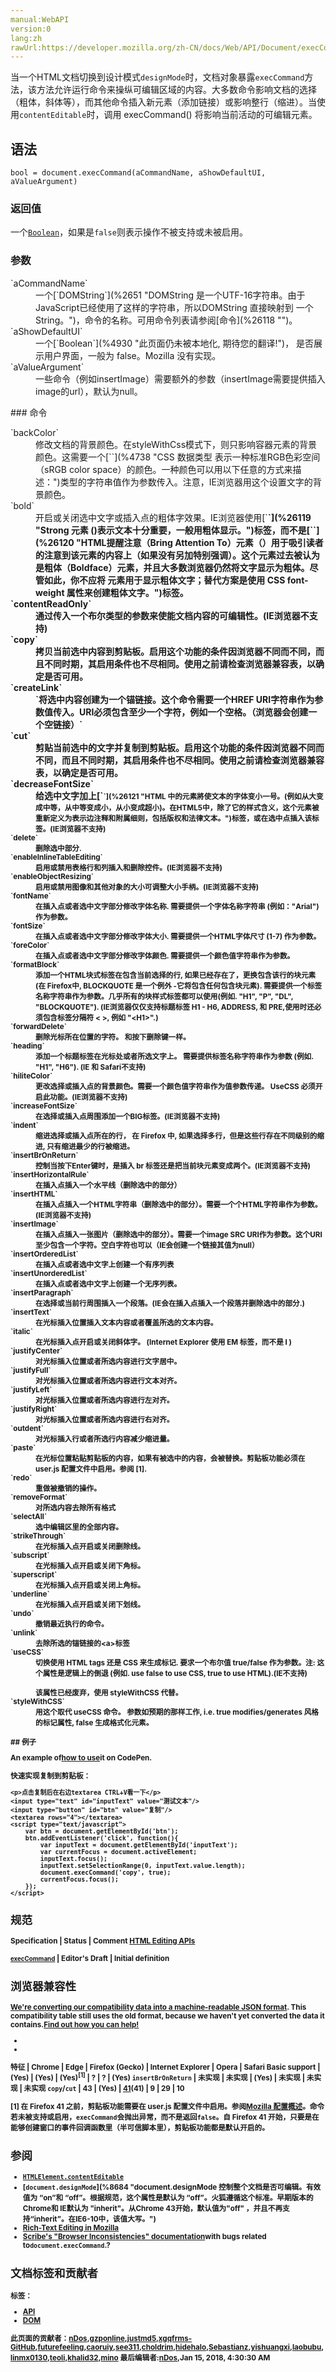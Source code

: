 ```yaml
---
manual:WebAPI
version:0
lang:zh
rawUrl:https://developer.mozilla.org/zh-CN/docs/Web/API/Document/execCommand
---
```






当一个HTML文档切换到设计模式`designMode`时，文档对象暴露`execCommand`方法，该方法允许运行命令来操纵可编辑区域的内容。大多数命令影响文档的选择（粗体，斜体等），而其他命令插入新元素（添加链接）或影响整行（缩进）。当使用`contentEditable`时，调用 execCommand() 将影响当前活动的可编辑元素。


## 语法<a name="语法"></a>

```
bool = document.execCommand(aCommandName, aShowDefaultUI, aValueArgument)

```

### 返回值<a name="返回值"></a>


一个[`Boolean`](%4930 "此页面仍未被本地化, 期待您的翻译!")，如果是`false`则表示操作不被支持或未被启用。


### 参数<a name="参数"></a>
<dl><dt id=''>`aCommandName`</dt><dd>一个[`DOMString`](%2651 "DOMString 是一个UTF-16字符串。由于JavaScript已经使用了这样的字符串，所以DOMString 直接映射到 一个String。")，命令的名称。可用命令列表请参阅[命令](%26118 "")。</dd><dt id=''>`aShowDefaultUI`</dt><dd>一个[`Boolean`](%4930 "此页面仍未被本地化, 期待您的翻译!")， 是否展示用户界面，一般为 false。Mozilla 没有实现。</dd><dt id=''>`aValueArgument`</dt><dd>一些命令（例如insertImage）需要额外的参数（insertImage需要提供插入image的url），默认为null。</dd></dl>
### 命令<a name="命令"></a>
<dl><dt id=''>`backColor`</dt><dd>修改文档的背景颜色。在styleWithCss模式下，则只影响容器元素的背景颜色。这需要一个[`<color>`](%4738 "CSS 数据类型 <color> 表示一种标准RGB色彩空间（sRGB color space）的颜色。一种颜色可以用以下任意的方式来描述：")类型的字符串值作为参数传入。注意，IE浏览器用这个设置文字的背景颜色。</dd><dt id=''>`bold`</dt><dd>开启或关闭选中文字或插入点的粗体字效果。IE浏览器使用[`<strong>`](%26119 "Strong 元素 (<strong>)表示文本十分重要，一般用粗体显示。")标签，而不是[`<b>`](%26120 "HTML提醒注意（Bring Attention To）元素（<b>）用于吸引读者的注意到该元素的内容上（如果没有另加特别强调）。这个元素过去被认为是粗体（Boldface）元素，并且大多数浏览器仍然将文字显示为粗体。尽管如此，你不应将 <b> 元素用于显示粗体文字；替代方案是使用 CSS font-weight 属性来创建粗体文字。")标签。</dd><dt id=''>`contentReadOnly`</dt><dd>通过传入一个布尔类型的参数来使能文档内容的可编辑性。(IE浏览器不支持)</dd><dt id=''>`copy`</dt><dd>拷贝当前选中内容到剪贴板。启用这个功能的条件因浏览器不同而不同，而且不同时期，其启用条件也不尽相同。使用之前请检查浏览器兼容表，以确定是否可用。</dd><dt id=''>`createLink`</dt><dd>`将选中内容创建为一个锚链接。这个命令需要一个HREF URI字符串作为参数值传入。URI必须包含至少一个字符，例如一个空格。（浏览器会创建一个空链接）`</dd><dt id=''>`cut`</dt><dd>剪贴当前选中的文字并复制到剪贴板。启用这个功能的条件因浏览器不同而不同，而且不同时期，其启用条件也不尽相同。使用之前请检查浏览器兼容表，以确定是否可用。</dd><dt id=''>`decreaseFontSize`</dt><dd>给选中文字加上[`<small>`](%26121 "HTML 中的元素將使文本的字体变小一号。(例如从大变成中等，从中等变成小，从小变成超小)。在HTML5中，除了它的样式含义，这个元素被重新定义为表示边注释和附属细则，包括版权和法律文本。")标签，或在选中点插入该标签。(IE浏览器不支持)</dd><dt id=''>`delete`</dt><dd>删除选中部分.</dd><dt id=''>`enableInlineTableEditing`</dt><dd>启用或禁用表格行和列插入和删除控件。(IE浏览器不支持)</dd><dt id=''>`enableObjectResizing`</dt><dd>启用或禁用图像和其他对象的大小可调整大小手柄。(IE浏览器不支持)</dd><dt id=''>`fontName`</dt><dd>在插入点或者选中文字部分修改字体名称. 需要提供一个字体名称字符串 (例如：&quot;Arial&quot;)作为参数。</dd><dt id=''>`fontSize`</dt><dd>在插入点或者选中文字部分修改字体大小. 需要提供一个HTML字体尺寸 (1-7) 作为参数。</dd><dt id=''>`foreColor`</dt><dd>在插入点或者选中文字部分修改字体颜色. 需要提供一个颜色值字符串作为参数。</dd><dt id=''>`formatBlock`</dt><dd>添加一个HTML块式标签在包含当前选择的行, 如果已经存在了，更换包含该行的块元素 (在 Firefox中, BLOCKQUOTE 是一个例外 -它将包含任何包含块元素). 需要提供一个标签名称字符串作为参数。几乎所有的块样式标签都可以使用(例如. &quot;H1&quot;, &quot;P&quot;, &quot;DL&quot;, &quot;BLOCKQUOTE&quot;). (IE浏览器仅仅支持标题标签 H1 - H6, ADDRESS, 和 PRE,使用时还必须包含标签分隔符 &lt; &gt;, 例如 &quot;&lt;H1&gt;&quot;.)</dd><dt id=''>`forwardDelete`</dt><dd>删除光标所在位置的字符。 和按下删除键一样。</dd><dt id=''>`heading`</dt><dd>添加一个标题标签在光标处或者所选文字上。 需要提供标签名称字符串作为参数 (例如. &quot;H1&quot;, &quot;H6&quot;). (IE 和 Safari不支持)</dd><dt id=''>`hiliteColor`</dt><dd>更改选择或插入点的背景颜色。需要一个颜色值字符串作为值参数传递。 UseCSS 必须开启此功能。(IE浏览器不支持)</dd><dt id=''>`increaseFontSize`</dt><dd>在选择或插入点周围添加一个BIG标签。(IE浏览器不支持)</dd><dt id=''>`indent`</dt><dd>缩进选择或插入点所在的行， 在 Firefox 中, 如果选择多行，但是这些行存在不同级别的缩进, 只有缩进最少的行被缩进。</dd><dt id=''>`insertBrOnReturn`</dt><dd>控制当按下Enter键时，是插入 br 标签还是把当前块元素变成两个。(IE浏览器不支持)</dd><dt id=''>`insertHorizontalRule`</dt><dd>在插入点插入一个水平线（删除选中的部分）</dd><dt id=''>`insertHTML`</dt><dd>在插入点插入一个HTML字符串（删除选中的部分）。需要一个个HTML字符串作为参数。(IE浏览器不支持)</dd><dt id=''>`insertImage`</dt><dd>在插入点插入一张图片（删除选中的部分）。需要一个image SRC URI作为参数。这个URI至少包含一个字符。空白字符也可以（IE会创建一个链接其值为null）</dd><dt id=''>`insertOrderedList`</dt><dd>在插入点或者选中文字上创建一个有序列表</dd><dt id=''>`insertUnorderedList`</dt><dd>在插入点或者选中文字上创建一个无序列表。</dd><dt id=''>`insertParagraph`</dt><dd>在选择或当前行周围插入一个段落。(IE会在插入点插入一个段落并删除选中的部分.)</dd><dt id=''>`insertText`</dt><dd>在光标插入位置插入文本内容或者覆盖所选的文本内容。</dd><dt id=''>`italic`</dt><dd>在光标插入点开启或关闭斜体字。 (Internet Explorer 使用 EM 标签，而不是 I )</dd><dt id=''>`justifyCenter`</dt><dd>对光标插入位置或者所选内容进行文字居中。</dd><dt id=''>`justifyFull`</dt><dd>对光标插入位置或者所选内容进行文本对齐。</dd><dt id=''>`justifyLeft`</dt><dd>对光标插入位置或者所选内容进行左对齐。</dd><dt id=''>`justifyRight`</dt><dd>对光标插入位置或者所选内容进行右对齐。</dd><dt id=''>`outdent`</dt><dd>对光标插入行或者所选行内容减少缩进量。</dd><dt id=''>`paste`</dt><dd>在光标位置粘贴剪贴板的内容，如果有被选中的内容，会被替换。剪贴板功能必须在 user.js 配置文件中启用。参阅 [1].</dd><dt id=''>`redo`</dt><dd>重做被撤销的操作。</dd><dt id=''>`removeFormat`</dt><dd>对所选内容去除所有格式</dd><dt id=''>`selectAll`</dt><dd>选中编辑区里的全部内容。</dd><dt id=''>`strikeThrough`</dt><dd>在光标插入点开启或关闭删除线。</dd><dt id=''>`subscript`</dt><dd>在光标插入点开启或关闭下角标。</dd><dt id=''>`superscript`</dt><dd>在光标插入点开启或关闭上角标。</dd><dt id=''>`underline`</dt><dd>在光标插入点开启或关闭下划线。</dd><dt id=''>`undo`</dt><dd>撤销最近执行的命令。</dd><dt id=''>`unlink`</dt><dd>去除所选的锚链接的&lt;a&gt;标签</dd><dt id=''>`useCSS`<i></i></dt><dd>切换使用 HTML tags 还是 CSS 来生成标记. 要求一个布尔值 true/false 作为参数。注: 这个属性是逻辑上的倒退 (例如. use false to use CSS, true to use HTML).(IE不支持)<br></br>该属性已经废弃，使用 styleWithCSS 代替。</dd><dt id=''>`styleWithCSS`</dt><dd>用这个取代 useCSS 命令。 参数如预期的那样工作, i.e. true modifies/generates 风格的标记属性, false 生成格式化元素。</dd></dl>
## 例子<a name="例子"></a>


An example of[how to use](%26122 "")it on CodePen.



快速实现复制到剪贴板：


```
<p>点击复制后在右边textarea CTRL+V看一下</p>
<input type="text" id="inputText" value="测试文本"/>
<input type="button" id="btn" value="复制"/>
<textarea rows="4"></textarea>
<script type="text/javascript">
    var btn = document.getElementById('btn');
    btn.addEventListener('click', function(){
        var inputText = document.getElementById('inputText');
        var currentFocus = document.activeElement;
        inputText.focus();
        inputText.setSelectionRange(0, inputText.value.length);
        document.execCommand('copy', true);
        currentFocus.focus();
    });
</script>
```

## 规范<a name="规范"></a>

Specification | Status | Comment 
[HTML Editing APIs<br></br><small>execCommand</small>](%26123 "") | Editor&#39;s Draft | Initial definition 


## 浏览器兼容性<a name="浏览器兼容性"></a>


**[We&#39;re converting our compatibility data into a machine-readable JSON format](%3344 "")**. This compatibility table still uses the old format, because we haven&#39;t yet converted the data it contains.**[Find out how you can help!](%3392 "")**


* 
* 

特征 | Chrome | Edge | Firefox (Gecko) | Internet Explorer | Opera | Safari 
Basic support | (Yes) | (Yes) | (Yes)<sup>[1]</sup> | ? | ? | (Yes) 
`insertBrOnReturn` | 未实现 | 未实现 | (Yes) | 未实现 | 未实现 | 未实现 
`copy`/`cut` | 43 | (Yes) | [41](%4735 "Released on 2015-09-22.")(41) | 9 | 29 | 10 





[1] 在 Firefox 41 之前，剪贴板功能需要在 user.js 配置文件中启用。参阅[Mozilla 配置概述](%26124 "")。命令若未被支持或启用，`execCommand`会抛出异常，而不是返回`false`。自 Firefox 41 开始，只要是在能够创建窗口的事件回调函数里（半可信脚本里），剪贴板功能都是默认开启的。


## 参阅<a name="参阅"></a>

* [`HTMLElement.contentEditable`](%12322 "HTMLElement.contentEditable 属性用于表明元素是否是可编辑的。该枚举属性（enumerated attribute）可以具有下面的几种值之一：")
* [`document.designMode`](%8684 "document.designMode 控制整个文档是否可编辑。有效值为 “on”和 “off”。根据规范，这个属性是默认为 “off”。火狐遵循这个标准。早期版本的 Chrome和 IE默认为 "inherit"。从Chrome 43开始，默认值为"off" ，并且不再支持“inherit”。在IE6-10中，该值大写。")
* [Rich-Text Editing in Mozilla](%26125 "")
* [Scribe&#39;s &quot;Browser Inconsistencies&quot; documentation](%26126 "")with bugs related to`document.execCommand`.?



## 文档标签和贡献者
**标签：**
* [API](%50 "")
* [DOM](%456 "")

**此页面的贡献者：**[nDos](%5136 ""),[gzponline](%26127 ""),[justmd5](%26128 ""),[xgqfrms-GitHub](%57 ""),[futurefeeling](%26129 ""),[caoruiy](%4416 ""),[see311](%26130 ""),[choldrim](%26131 ""),[hidehalo](%26132 ""),[Sebastianz](%4468 ""),[yishuangxi](%26133 ""),[laobubu](%9607 ""),[linmx0130](%10614 ""),[teoli](%160 ""),[khalid32](%10688 ""),[mino](%26134 "")
**最后编辑者:**[nDos](%5136 ""),<time>Jan 15, 2018, 4:30:30 AM</time>


